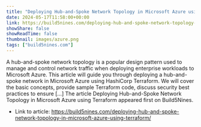 ```yaml
---
title: "Deploying Hub-and-Spoke Network Topology in Microsoft Azure using Terraform"
date: 2024-05-17T11:58:00+00:00
link: https://build5nines.com/deploying-hub-and-spoke-network-topology-in-microsoft-azure-using-terraform/
showShare: false
showReadTime: false
thumbnail: images/azure.png
tags: ["build5nines.com"]
---
```

A hub-and-spoke network topology is a popular design pattern used to manage and control network traffic when deploying enterprise workloads to Microsoft Azure. This article will guide you through deploying a hub-and-spoke network in Microsoft Azure using HashiCorp Terraform. We will cover the basic concepts, provide sample Terraform code, discuss security best practices to ensure […]
The article Deploying Hub-and-Spoke Network Topology in Microsoft Azure using Terraform appeared first on Build5Nines.

- Link to article: https://build5nines.com/deploying-hub-and-spoke-network-topology-in-microsoft-azure-using-terraform/